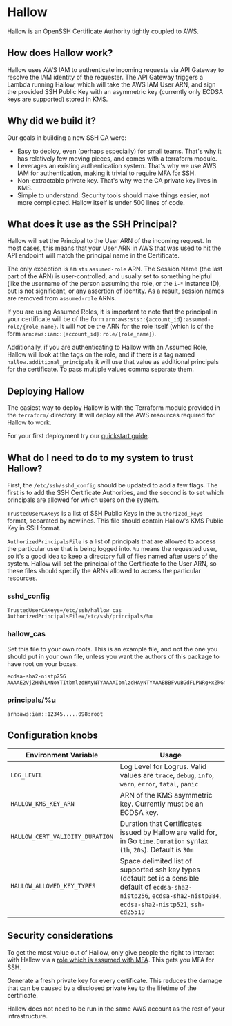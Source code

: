 # Hallow

Hallow is an OpenSSH Certificate Authority tightly coupled to AWS.

## How does Hallow work?

Hallow uses AWS IAM to authenticate incoming requests via API Gateway to
resolve the IAM identity of the requester. The API Gateway triggers a Lambda
running Hallow, which will take the AWS IAM User ARN, and sign the provided
SSH Public Key with an asymmetric key (currently only ECDSA keys are
supported) stored in KMS.

## Why did we build it?

Our goals in building a new SSH CA were:

- Easy to deploy, even (perhaps especially) for small teams. That's why it has
  relatively few moving pieces, and comes with a terraform module.
- Leverages an existing authentication system. That's why we use AWS IAM for
  authentication, making it trivial to require MFA for SSH.
- Non-extractable private key. That's why we the CA private key lives in KMS.
- Simple to understand. Security tools should make things easier, not more
  complicated. Hallow itself is under 500 lines of code.

## What does it use as the SSH Principal?

Hallow will set the Principal to the User ARN of the incoming request. In
most cases, this means that your User ARN in AWS that was used to hit the
API endpoint will match the principal name in the Certificate.

The only exception is an `sts` `assumed-role` ARN. The Session Name (the last
part of the ARN) is user-controlled, and usually set to something helpful
(like the username of the person assuming the role, or the `i-*` instance ID),
but is not significant, or any assertion of identity. As a result, session
names are removed from `assumed-role` ARNs.

If you are using Assumed Roles, it is important to note that the principal in
your certificate will be of the form
`arn:aws:sts::{account_id}:assumed-role/{role_name}`. It will _not_ be the ARN
for the role itself (which is of the form
`arn:aws:iam::{account_id}:role/{role_name}`).

Additionally, if you are authenticating to Hallow with an Assumed Role, Hallow
will look at the tags on the role, and if there is a tag named
`hallow.additional_principals` it will use that value as additional principals
for the certificate. To pass multiple values comma separate them.

## Deploying Hallow

The easiest way to deploy Hallow is with the Terraform module provided in the
`terraform/` directory. It will deploy all the AWS resources required for
Hallow to work.

For your first deployment try our [quickstart guide](docs/QUICKSTART.md).

## What do I need to do to my system to trust Hallow?

First, the `/etc/ssh/sshd_config` should be updated to add a few flags.
The first is to add the SSH Certificate Authorities, and the second is to
set which principals are allowed for which users on the system.

`TrustedUserCAKeys` is a list of SSH Public Keys in the `authorized_keys`
format, separated by newlines. This file should contain Hallow's KMS
Public Key in SSH format.

`AuthorizedPrincipalsFile` is a list of principals that are allowed to
access the particular user that is being logged into. `%u` means the requested
user, so it's a good idea to keep a directory full of files named after
users of the system. Hallow will set the principal of the Certificate to
the User ARN, so these files should specify the ARNs allowed to access the
particular resources.

### sshd_config

```
TrustedUserCAKeys=/etc/ssh/hallow_cas
AuthorizedPrincipalsFile=/etc/ssh/principals/%u
```

### hallow_cas

Set this file to your own roots. This is an example file, and not the
one you should put in your own file, unless you want the authors
of this package to have root on your boxes.

```
ecdsa-sha2-nistp256 AAAAE2VjZHNhLXNoYTItbmlzdHAyNTYAAAAIbmlzdHAyNTYAAABBBFvuBGdFLPNRg+xZkGfQ5u9V3FD6etx0cz0fx6HkjzAvZ0W/FF4HYZPsCkLpsJhjaRfF1Nm9mNXiyaHsrkfaKgQ=
```

### principals/%u

```
arn:aws:iam::12345.....098:root
```

## Configuration knobs

| Environment Variable       | Usage                         |
|----------------------------|-------------------------------|
| `LOG_LEVEL`                | Log Level for Logrus. Valid values are `trace`, `debug`, `info`, `warn`, `error`, `fatal`, `panic` |
| `HALLOW_KMS_KEY_ARN`       | ARN of the KMS asymmetric key. Currently must be an ECDSA key. |
| `HALLOW_CERT_VALIDITY_DURATION` | Duration that Certificates issued by Hallow are valid for, in Go `time.Duration` syntax (`1h`, `20s`). Default is `30m` |
| `HALLOW_ALLOWED_KEY_TYPES` | Space delimited list of supported ssh key types (default set is a sensible default of `ecdsa-sha2-nistp256`, `ecdsa-sha2-nistp384`, `ecdsa-sha2-nistp521`, `ssh-ed25519` |

## Security considerations

To get the most value out of Hallow, only give people the right to interact
with Hallow via a [role which is assumed with MFA](https://medium.com/starting-up-security/securing-local-aws-credentials-9589b56a0957).
This gets you MFA for SSH.

Generate a fresh private key for every certificate. This reduces the damage
that can be caused by a disclosed private key to the lifetime of the
certificate.

Hallow does not need to be run in the same AWS account as the rest of your
infrastructure.
